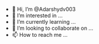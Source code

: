 - 👋 Hi, I’m @Adarshydv003
- 👀 I’m interested in ...
- 🌱 I’m currently learning ...
- 💞️ I’m looking to collaborate on ...
- 📫 How to reach me ...

<!---
Adarshydv003/Adarshydv003 is a ✨ special ✨ repository because its `README.md` (this file) appears on your GitHub profile.
You can click the Preview link to take a look at your changes..
--->
